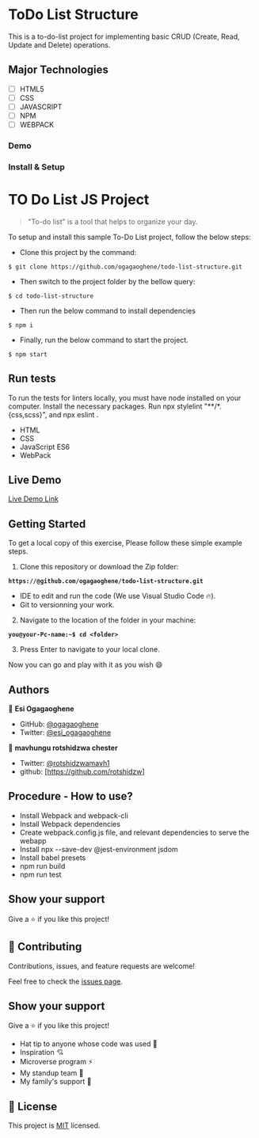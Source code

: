 # ToDo List Structure
This is a to-do-list project for implementing basic CRUD (Create, Read, Update and Delete) operations. 

## Major Technologies
- [ ] HTML5
- [ ] CSS
- [ ] JAVASCRIPT
- [ ] NPM
- [ ] WEBPACK
### Demo

### Install & Setup

# TO Do List JS Project

> "To-do list" is a tool that helps to organize your day. 

To setup and install this sample To-Do List project, follow the below steps:
- Clone this project by the command: 

```
$ git clone https://github.com/ogagaoghene/todo-list-structure.git
```
- Then switch to the project folder by the bellow query:

```
$ cd todo-list-structure
```

- Then run the below command to install dependencies

```
$ npm i
```
- Finally, run the below command to start the project.

```
$ npm start
```

## Run tests 
To run the tests for linters locally, you must have node installed on your computer. Install the necessary packages. Run npx stylelint "**/*.{css,scss}", and npx eslint .
- HTML
- CSS
- JavaScript  ES6
- WebPack

## Live Demo 

[Live Demo Link](https://ogagaoghene.github.io/todo-list-app/)

## Getting Started
To get a local copy of this exercise, Please follow these simple example steps.

1. Clone this repository or download the Zip folder:


**``https://@github.com/ogagaoghene/todo-list-structure.git``**


- IDE to edit and run the code (We use Visual Studio Code 🔥).
- Git to versionning your work.


2. Navigate to the location of the folder in your machine:

**``you@your-Pc-name:~$ cd <folder>``**

3. Press Enter to navigate to your local clone.

Now you can go and play with it as you wish :smile:

## Authors

👤 **Esi Ogagaoghene**

- GitHub: [@ogagaoghene](https://github.com/ogagaoghene)
- Twitter: [@esi_ogagaoghene](https://twitter.com/esi.ogaga)

👤 **mavhungu rotshidzwa chester**
- Twitter: [@rotshidzwamavh1](https://twitter.com/rotshidzwamavh1)
- github: [https://github.com/rotshidzw]

## Procedure - How to use?
- Install Webpack and webpack-cli
- Install Webpack dependencies
- Create webpack.config.js file, and relevant dependencies to serve the webapp
- Install npx --save-dev @jest-environment jsdom  
- Install babel presets 
- npm run build
- npm run test

## Show your support

Give a ⭐️ if you like this project!

## 🤝 Contributing
Contributions, issues, and feature requests are welcome!

Feel free to check the [issues page](../../issues/).

## Show your support
Give a ⭐️ if you like this project!

- Hat tip to anyone whose code was used 🔰
- Inspiration 💘
- Microverse program ⚡
- My standup team 🏹
- My family's support 🙌

## 📝 License

This project is [MIT](./MIT.md) licensed.


